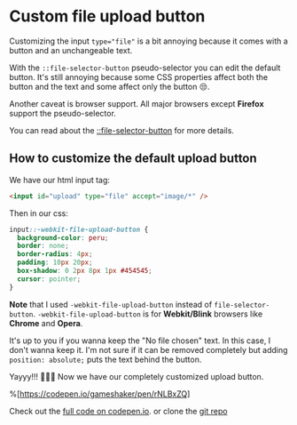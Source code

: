 # Custom file upload button

Customizing the input `type="file"` is a bit annoying because it comes with a button and an unchangeable text.

With the `::file-selector-button` pseudo-selector you can edit the default button. It's still annoying because some CSS properties affect both the button and the text and some affect only the button 😒.

Another caveat is browser support. All major browsers except **Firefox** support the pseudo-selector.

You can read about the [::file-selector-button](https://developer.mozilla.org/en-US/docs/Web/CSS/::file-selector-button) for more details.

## How to customize the default upload button

We have our html input tag:

```html
<input id="upload" type="file" accept="image/*" />
```

Then in our css:

```css
input::-webkit-file-upload-button {
  background-color: peru;
  border: none;
  border-radius: 4px;
  padding: 10px 20px;
  box-shadow: 0 2px 8px 1px #454545;
  cursor: pointer;
}
```

**Note** that I used `-webkit-file-upload-button` instead of `file-selector-button`. `-webkit-file-upload-button` is for **Webkit/Blink** browsers like **Chrome** and **Opera**.

It's up to you if you wanna keep the "No file chosen" text. In this case, I don't wanna keep it. I'm not sure if it can be removed completely but adding `position: absolute;` puts the text behind the button.

Yayyy!!! 🎉🎉🎉 Now we have our completely customized upload button.

%[https://codepen.io/gameshaker/pen/rNLBxZQ]

Check out the [full code on codepen.io](https://codepen.io/gameshaker/pen/rNLBxZQ). or clone the [git repo](https://github.com/Dchole/custom-file-upload-input.git)
